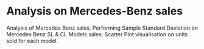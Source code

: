 # Analysis on Mercedes-Benz sales

Analysis of Mercedes Benz sales. Performing Sample Standard Deviation on Mercedes Benz SL &amp; CL Models sales. Scatter Plot visualisation on units sold for each model.

